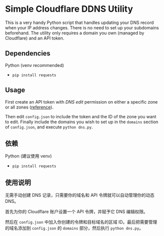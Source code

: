 # Simple Cloudflare DDNS Utility
This is a very handy Python script that handles updating your DNS record when your IP address changes. There is no need to set up your subdomains beforehand. The utility only requires a domain you own (managed by Cloudflare) and an API token.
## Dependencies
Python (venv recommended)
- `pip install requests`
## Usage
First create an API token with *DNS edit* permission on either a specific zone or all zones ([reference](https://developers.cloudflare.com/fundamentals/api/get-started/create-token/)).

Then edit `config.json` to include the token and the ID of the zone you want to edit. Finally include the domains you wish to set up in the `domains` section of `config.json`, and execute `python dns.py`.
## 依赖
Python (建议使用 venv)
- `pip install requests`
## 使用说明
无需手动创建 DNS 记录，只需要你的域名和 API 令牌就可以自动管理你的动态 DNS。

首先为你的 Cloudflare 账户设置一个 API 令牌，并赋予它 DNS 编辑权限。

然后在 `config.json` 中加入你创建的令牌和目标域名的区域 ID。最后把需要管理的域名添加到 `config.json` 的 `domains` 部分，然后执行 `python dns.py`。
